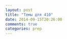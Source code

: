 ```yaml
---
layout: post
title: "Темы для 410"
date: 2014-09-15T20:26:00
comments: true
categories: prep 
---
```

